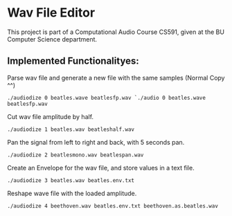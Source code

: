 # Wav File Editor
This project is part of a Computational Audio Course CS591, given at the BU Computer Science department.


## Implemented Functionalityes:
Parse wav file and generate a new file with the same samples (Normal Copy ^^)

``./audiodize 0 beatles.wave beatlesfp.wav `./audio 0 beatles.wave beatlesfp.wav``

Cut wav file amplitude by half.

``./audiodize 1 beatles.wav beatleshalf.wav``

Pan the signal from left to right and back, with 5 seconds pan.

``./audiodize 2 beatlesmono.wav beatlespan.wav``

Create an Envelope for the wav file, and store values in a text file.

``./audiodize 3 beatles.wav beatles.env.txt``

Reshape wave file with the loaded amplitude.

``./audiodize 4 beethoven.wav beatles.env.txt beethoven.as.beatles.wav``
